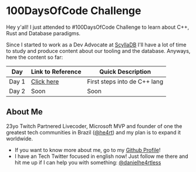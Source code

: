 # 100DaysOfCode Challenge

Hey y'all! I just attended to #100DaysOfCode Challenge to learn about C++, Rust and Database paradigms. 

Since I started to work as a Dev Advocate at [ScyllaDB](https://scylladb.com) I'll have a lot of time to study and produce content about our tooling and the database. Anyways, here the content so far:


| Day   | Link to Reference   | Quick Description            |
|-------|---------------------|------------------------------|
| Day 1 | [Click here](/day1) | First steps into de C++ lang |
| Day 2 | Soon | Soon |


## About Me

23yo Twitch Partnered Livecoder, Microsoft MVP and founder of one the greatest tech communities in Brazil ([@he4rt](https://github.com/he4rt)) and my plan is to expand it worldwide. 

* If you want to know more about me, go to my [Github Profile](https://github.com/danielhe4rt)!
* I have an Tech Twitter focused in english now! Just follow me there and hit me up if I can help you with something: [@danielhe4rtless](https://twitter.com/danielhe4rtless)

